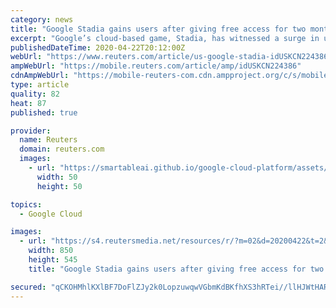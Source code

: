 ```yaml
---
category: news
title: "Google Stadia gains users after giving free access for two months"
excerpt: "Google’s cloud-based game, Stadia, has witnessed a surge in users after the tech giant gifted two months of free access to its premium version for gamers sheltering at home to curb the spread of the coronavirus."
publishedDateTime: 2020-04-22T20:12:00Z
webUrl: "https://www.reuters.com/article/us-google-stadia-idUSKCN224386"
ampWebUrl: "https://mobile.reuters.com/article/amp/idUSKCN224386"
cdnAmpWebUrl: "https://mobile-reuters-com.cdn.ampproject.org/c/s/mobile.reuters.com/article/amp/idUSKCN224386"
type: article
quality: 82
heat: 87
published: true

provider:
  name: Reuters
  domain: reuters.com
  images:
    - url: "https://smartableai.github.io/google-cloud-platform/assets/images/organizations/reuters.com-50x50.jpg"
      width: 50
      height: 50

topics:
  - Google Cloud

images:
  - url: "https://s4.reutersmedia.net/resources/r/?m=02&d=20200422&t=2&i=1516080494&w=&fh=545px&fw=&ll=&pl=&sq=&r=LYNXNPEG3L24Y"
    width: 850
    height: 545
    title: "Google Stadia gains users after giving free access for two months"

secured: "qCKOHMhlKXlBF7DoFlZJy2k0LopzuwqwVGbmKdBKfhXS3hRTei//llHJWtHAR3XpDgCMmtDQ3he4yQfgdng//nbjtnHha7KVMm1hp3TwsmyoeZU7WO5x0bBEg+i07znzDNDS1BV8dDB6zMlUIqYCKblqaqVmbZXXqWij+294z9vvEx+y93riCdmL29wMaGOx6dQSPYEuR9Ba6wIHFPj9pyEuWCmf7QIMQ4JpSz7ZPLg4WiZfmb9YmF9dsgw2Wdq3tlSnhLX+JBxx7EuTuDAY+nXuRhEtnLzAi/MciUknpnD/zGw5n3CHGaC3hGXJ3pCUJ+Bi2OVD5SWfHNBWC91Hvk9luFkSagkXVEVXNyZClkslXx3XGU3lBPVgXBXn/E56ebHotE/ID8uCzoj7sSwS2kNHm1Vv9+sry+ZVTEu+vN4iP3e/chSlSaWBmFdyebjlXfzzb8jZp1Ac7bEZHPB3NSWDBwEugcQcjB4TOM/019Y=;v290fPBdcsJKzm3QgMJoKQ=="
---
```


